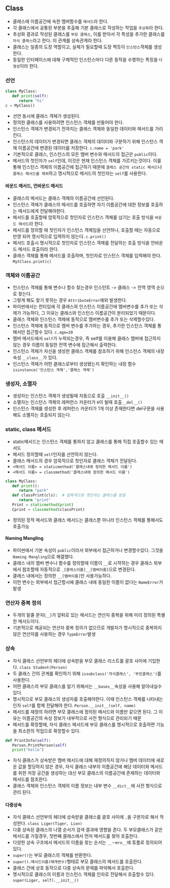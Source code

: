 ## Class
- 클래스에 이름공간에 속한 멤버함수를 `메서드`라 한다.
- 각 클래스에서 공통된 부분을 추출해 기본 클래스로 작성하는 작업을 `추상화`라 한다.
- 추상화 결과로 작성된 클래스를 `부모 클래스`, 이를 받아서 각 특성을 추가한 클래스를 `자식 클래스`라고 한다. 이 관계를 상속관계라 한다.
- 클래스는 일종의 도장 역할이고, 실체가 필요할때 도장 찍듯이 `인스턴스`객체를 생성한다.
- 동일한 인터페이스에 대해 구체적인 인스턴스마다 다른 동작을 수행하는 특징을 `다형성`이라 한다.

### 선언
```python
class MyClass:
   def print(self):
      return "hi"
c = MyClass()
```
- 선언 동시에 클래스 객체가 생성된다.
- 정의한 클래스를 사용하려면 인스턴스 객체를 만들어야 한다.
- 인스턴스 객체가 변경되기 전까지는 클래스 객체와 동일한 데이터와 메서드를 가리킨다.
- 인스턴스의 데이터가 변경되면 클래스 객체의 데이터와 구분하기 위해 인스턴스 객체 이름공간에 변경된 데이터를 저장한다. `c.name = 'park'`
- 기본적으로 클래스, 인스턴스의 모든 멤버 변수와 메서드의 접근은 `public`이다.
- 메서드의 첫인자가 `self`인데, 이것은 현재 인스턴스 객체를 가르키는것이다. 이를 통해 인스턴스 객체의 이름공간에 접근하기 때문에 `클래스 공간의 static 메서드`나 `클래스 메서드를 제외`하고 명시적으로 메서드의 첫인자는 `self`를 사용한다.

#### 바운드 메서드, 언바운드 메서드
- 클래스의 메서드는 클래스 객체의 이름공간에 선언된다. 
- 인스턴스 객체가 클래스의 메서드를 호출하면 자기 이름공간에 대한 정보를 호출하는 메서드에게 전달해야한다.
- 메서드를 호출할때 암묵적으로 첫인자로 인스턴스 객체를 넘기는 호출 방식을 `바운드 메서드`라 한다. 
- 메서드를 정의할 때 첫인자가 인스턴스 객체임을 선언하나, 호출할 때는 자동으로 반영 되어 명시적으로 입력하지 않는다. `c.print()`
- 메서드 호출시 명시적으로 첫인자로 인스턴스 객체를 전달하는 호출 방식을 언바운드 메서드 호출이라 한다.
- 클래스 객체를 통해 메서드를 호출하며, 첫인자로 인스턴스 객체를 입력해야 한다. `MytClass.print(c)`

### 객체와 이름공간
- 인스턴스 객체를 통해 변수나 함수 찾는경우 인스턴트 -> 클래스 -> 전역 영역 순으로 찾는다.
- 그렇게 해도 찾기 못하는 경우 `AttributeError`예외 발생한다.
- 파이썬에서는 런타임에 각 클래스와 인스턴스 이름공간에 멤버변수를 추가 또는 삭제가 가능하다, 그 이유는 클래스와 인스턴스 이름공간이 분리되었기 때문이다.
- 클래스 객체와 인스턴스 객체에 동적으로 멤버변수를 추가 또는 삭제할수있다.
- 인스턴스 객체에 동적으로 멤버 변수를 추가하는 경우, 추가한 인스턴스 객체를 통해서만 접근할수 있다. `c.age=20`
- 멤버 메서드에서 `self`가 누락되는경우, 즉 self를 이용해 클래스 멤버에 접근하지 않는 경우 이름이 동일한 전역 변수에 접근해서 출력한다.
- 인스턴스 객체가 자신을 생성한 클래스 객체를 참조하기 위해 인스턴스 객체의 내장 속성 `__class__`가 있다.
- 인스턴스 객체가 어떤 클래스로부터 생성됐는지 확인하는 내장 함수 `isinstance('인스턴스 객체','클래스 객체')`

### 생성자, 소멸자
- 생성자는 인스턴스 객체가 생성될때 자동으로 호출 `__init__()`
- 소멸자는 인스턴스 객체의 레퍼런스 카운터가 `0`이 될때 호출`__del__()`
- 인스턴스 객체를 생성한 후 레퍼런스 카운터가 1개 이상 존재한다면 del구문을 사용해도 소멸자는 호출되지 않는다.

### static, class 메서드
- static메서드는 인스턴스 객체를 통하지 않고 클래스를 통해 직접 호출할수 있는 메서드
- 메서드 정의할때 `self`인자를 선언하지 않는다.
- 클래스 메서드의 경우 암묵적으로 첫인자로 클래스 객체가 전달된다.
- `<메서드 이름> = staticmethod('클래스내에 정의한 메서드 이름')`
- `<메서드 이름> = classmethod('클래스내에 정의한 메서드 이름')`
```python
class MyClass:
   def print():
      return "park"
   def classPrint(cls):  # 암묵적으로 첫인자는 클래스를 받음
      return "print"
   Print = staticmethod(print)
   Cprint = classmethod(classPrint)
```
- 정의된 정적 메서드와 클래스 메서드는 클래스뿐 아니라 인스턴스 객체를 통해서도 호출가능

#### Naming Mangling
- 파이썬에서 기본 속성이 `public`이라서 외부에서 접근하거나 변경할수있다. 그것을 `Naming Mangling`으로 해결했다. 
- 클래스 내의 멤버 변수나 함수를 정의할때 이름이 `__`로 시작하는 경우 클래스 외부에서 참조할때 자동적으로 `_[클래스이름]__[멤버이름]`으로 변경된다. 
- 클래스 내에서는 정의한 `__[멤버이름]`만 사용가능하다.
- 이런 변수는 외부에서 접근할시에 클래스 내에 동일한 이름이 없다는 `NameError`가 발생

### 연산자 중복 정의
- 두개의 밑줄 문자(`__`)가 앞뒤로 있는 메서드는 연산자 중복을 위해 미리 정의된 특별한 메서드이다.
- 기본적으로 제공되는 연산자 중복 정의가 없으므로 개발자가 명시적으로 중복하지 않은 연산자를 사용하는 경우 `TypeError`발생

### 상속
- 자식 클래스 선언부의 헤더에 상속받을 부모 클래스 리스트를 괄호 사이에 기입한다. `class Student(Person)`
- 두 클래스 간의 관계를 확인하기 위해 `issubclass('자식클래스', '부모클래스')`를 사용한다.
- 어떤 클래스의 부모 클래스를 알기 위해서는 `__bases__`속성을 사용해 알아내실수 있다.
- 명시적으로 부모 클래스의 생성자를 호출해야한다. 이때 인스턴스 객체를 나타내는 인자 `self`를 함께 전달해야 한다. `Person.__init__(self, name)`
- 메서드를 재정의 하려면 부모 클래스에 정의된 메서드와 이름만 같으면 된다. 그 이유는 이름공간의 속성 정보가 내부적으로 사전 형식으로 관리되기 때문
- 메서드를 확장할때, 자식 클래스 메서드에 부모 클래스를 명시적으로 호출하면 기능을 최소한의 작업으로 확장할수 있다.
```python
def PrintInfo(self):
   Person.PrintPerson(self)
   print("hello")
```
- 자식 클래스가 상속받은 멤버 메서드에 대해 재정의하지 않거나 멤버 데이터에 새로운 값을 할당하지 않은 경우, 자식 클래스 내부의 이름공간에 해당 데이터와 메서드를 위한 저장 공간을 생성하는 대신 부모 클래스의 이름공간에 존재하는 데이터와 메서드를 참조한다.
- 클래스 객체와 인스턴스 객체의 이름 정보는 내부 변수 `__dict__`에 사전 형식으로 관리 된다.

#### 다중상속
- 자식 클래스 선언부의 헤더에 상속받을 클래스를 괄호 사이에 `,`을 구분자로 해서 작성한다. `class Liger(Tiger, Lion)`
- 다중 상속된 클래스의 나열 순서가 검색 결과에 영향을 준다. 두 부모클래스가 같은 메서드를 가질경우, 첫번째 클래스에서 먼저 메서드를 찾아 호출한다.
- 다양한 상속 구조에서 메서드의 이름을 찾는 순서는 `__ㅡmro__`에 튜플로 정의되어 있다.
- `super()`는 부모 클래스의 객체를 반환한다.
- `super().메서드이름(매개변수)`형태로 부모 클래스의 메서드를 호출한다.
- 클래스 간에 상호 동작으로 다중 상속의 문제를 파악해서 호출한다.
- 명시적으로 클래스의 이름과 인스턴스 객체를 인자로 전달해서 호출할수 있다. `super(Liger, self).__init__()`
